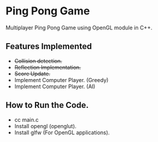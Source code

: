 # Ping Pong Game
Multiplayer Ping Pong Game using OpenGL module in C++.

## Features Implemented
* ~~Collision detection.~~
* ~~Reflection Implementation.~~
* ~~Score Update.~~
* Implement Computer Player. (Greedy)
* Implement Computer Player. (AI)

## How to Run the Code.
* cc main.c
* Install opengl (openglut).
* Install glfw (For OpenGL applications).

